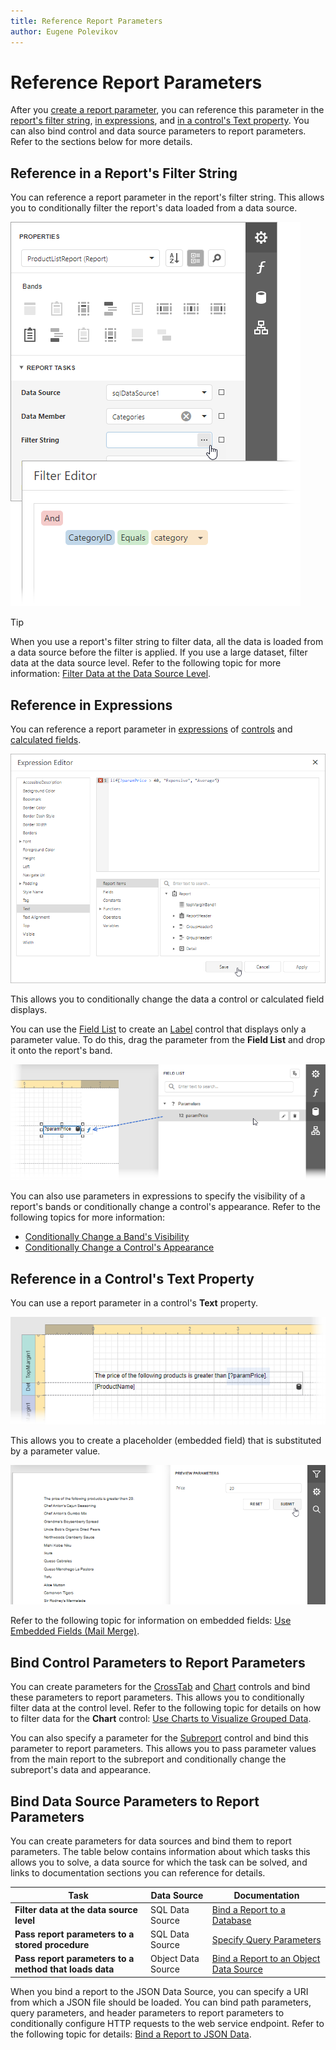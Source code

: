 ```yaml
---
title: Reference Report Parameters
author: Eugene Polevikov
---
```


# Reference Report Parameters

After you [create a report parameter](create-a-report-parameter.md), you can reference this parameter in the [report's filter string](#reference-in-a-reports-filter-string), [in expressions](#reference-in-expressions), and [in a control's Text property](#reference-in-a-controls-text-property). You can also bind control and data source parameters to report parameters. Refer to the sections below for more details.

## Reference in a Report's Filter String

You can reference a report parameter in the report's filter string. This allows you to conditionally filter the report's data loaded from a data source.

![reference parameter in report filter string](../../../images/reference-parameter-in-report-filter-string.png)

> [!TIP]
> When you use a report's filter string to filter data, all the data is loaded from a data source before the filter is applied. If you use a large dataset, filter data at the data source level. Refer to the following topic for more information: [Filter Data at the Data Source Level](../shape-report-data/filter-data/filter-data-at-the-data-source-level.md). 

## Reference in Expressions

You can reference a report parameter in [expressions](../use-expressions.md) of [controls](../use-report-elements/use-basic-report-controls.md) and [calculated fields](../shape-report-data/use-calculated-fields/calculated-fields-overview.md).

![Reference report parameters in expressions](../../../images/report-parameters-reference-in-expression.png)

This allows you to conditionally change the data a control or calculated field displays.

You can use the [Field List](../report-designer-tools/ui-panels/field-list.md) to create an [Label](../use-report-elements/use-basic-report-controls/label.md) control that displays only a parameter value. To do this, drag the parameter from the **Field List** and drop it onto the report's band.
 
![Drag and drop a report parameter](../../../images/reference-parameter-drag-and-drop.png)

You can also use parameters in expressions to specify the visibility of a report's bands or conditionally change a control's appearance. Refer to the following topics for more information:

* [Conditionally Change a Band's Visibility](../shape-report-data/specify-conditions-for-report-elements/conditionally-change-a-bands-visibility-expression-bindings.md)
* [Conditionally Change a Control's Appearance](../shape-report-data/specify-conditions-for-report-elements/conditionally-change-a-control-appearance.md)

## Reference in a Control's Text Property

You can use a report parameter in a control's **Text** property.

![Reference a parameter in a control's Text property (Designer)](../../../images/report-parameters-reference-in-text-property.png)

This allows you to create a placeholder (embedded field) that is substituted by a parameter value. 

![Reference a parameter in a control's Text property (Preview)](../../../images/report-parameters-reference-in-text-preview.png)

Refer to the following topic for information on embedded fields: [Use Embedded Fields (Mail Merge)](../use-report-elements/use-embedded-fields-mail-merge.md).

## Bind Control Parameters to Report Parameters

You can create parameters for the [CrossTab](../create-reports/cross-tab-reports.md) and [Chart](../use-report-elements/use-charts-and-pivot-grids/use-charts-in-reports.md) controls and bind these parameters to report parameters. This allows you to conditionally filter data at the control level. Refer to the following topic for details on how to filter data for the **Сhart** control: [Use Charts to Visualize Grouped Data](../use-report-elements/use-charts-and-pivot-grids/use-charts-to-visualize-grouped-data.md).

You can also specify a parameter for the [Subreport](../use-report-elements/use-basic-report-controls/subreport.md) control and bind this parameter to report parameters. This allows you to pass parameter values from the main report to the subreport and conditionally change the subreport's data and appearance.
 
## Bind Data Source Parameters to Report Parameters

You can create parameters for data sources and bind them to report parameters. The table below contains information about which tasks this allows you to solve, a data source for which the task can be solved, and links to documentation sections you can reference for details.

| Task | Data Source | Documentation |
| --- | --- | --- |
| **Filter data at the data source level** | SQL Data Source | [Bind a Report to a Database](../bind-to-data/bind-a-report-to-a-database.md) |
| **Pass report parameters to a stored procedure** | SQL Data Source | [Specify Query Parameters](../bind-to-data/specify-query-parameters.md) |
| **Pass report parameters to a method that loads data** | Object Data Source | [Bind a Report to an Object Data Source](../bind-to-data/bind-a-report-to-an-object-data-source.md) |

When you bind a report to the JSON Data Source, you can specify a URI from which a JSON file should be loaded. You can bind path parameters, query parameters, and header parameters to report parameters to conditionally configure HTTP requests to the web service endpoint. Refer to the following topic for details: [Bind a Report to JSON Data](../bind-to-data/bind-a-report-to-json-data.md).